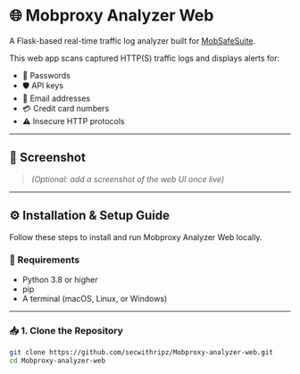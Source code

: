 # 🌐 Mobproxy Analyzer Web

A Flask-based real-time traffic log analyzer built for [MobSafeSuite](https://github.com/secwithripz/MobSafeSuite).

This web app scans captured HTTP(S) traffic logs and displays alerts for:

- 🔑 Passwords
- 🛡️ API keys
- 📧 Email addresses
- 💳 Credit card numbers
- ⚠️ Insecure HTTP protocols

---

## 📸 Screenshot

> *(Optional: add a screenshot of the web UI once live)*

---

## ⚙️ Installation & Setup Guide

Follow these steps to install and run Mobproxy Analyzer Web locally.

### 🧰 Requirements

- Python 3.8 or higher
- pip
- A terminal (macOS, Linux, or Windows)

---

### 📥 1. Clone the Repository

```bash
git clone https://github.com/secwithripz/Mobproxy-analyzer-web.git
cd Mobproxy-analyzer-web
